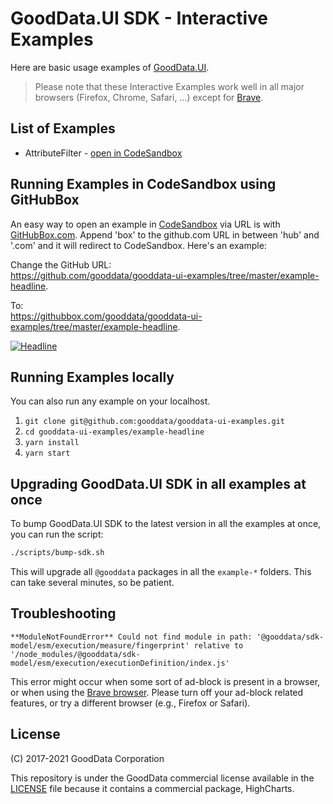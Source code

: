 # GoodData.UI SDK - Interactive Examples

Here are basic usage examples of [GoodData.UI](https://github.com/gooddata/gooddata-ui-sdk).

> Please note that these Interactive Examples work well in all major browsers (Firefox, Chrome, Safari, …) except for [Brave](https://brave.com/).

## List of Examples

 * AttributeFilter - [open in CodeSandbox](https://codesandbox.io/s/github/gooddata/gooddata-ui-examples/tree/master/example-attributefilter?file=/src/App/index.js)

## Running Examples in CodeSandbox using GitHubBox

An easy way to open an example in [CodeSandbox](https://codesandbox.io/) via URL is with [GitHubBox.com](https://github.com/dferber90/githubbox). Append 'box' to the github.com URL in between 'hub' and '.com' and it will redirect to CodeSandbox. Here's an example:

Change the GitHub URL:\
https://github.com/gooddata/gooddata-ui-examples/tree/master/example-headline.

To:\
https://githubbox.com/gooddata/gooddata-ui-examples/tree/master/example-headline.

[![Headline](assets/example-codesandbox-headline.png)](https://codesandbox.io/s/github/gooddata/gooddata-ui-examples/tree/master/example-headline?file=/src/App/index.js)

## Running Examples locally

You can also run any example on your localhost.

1. `git clone git@github.com:gooddata/gooddata-ui-examples.git`
1. `cd gooddata-ui-examples/example-headline`
1. `yarn install`
1. `yarn start`

## Upgrading GoodData.UI SDK in all examples at once

To bump GoodData.UI SDK to the latest version in all the examples at once, you can run the script:

```bash
./scripts/bump-sdk.sh
```

This will upgrade all `@gooddata` packages in all the `example-*` folders. This can take several minutes, so be patient.

## Troubleshooting

`**ModuleNotFoundError** Could not find module in path: '@gooddata/sdk-model/esm/execution/measure/fingerprint' relative to '/node_modules/@gooddata/sdk-model/esm/execution/executionDefinition/index.js'`

This error might occur when some sort of ad-block is present in a browser, or when using the [Brave browser](https://brave.com/). Please turn off your ad-block related features, or try a different browser (e.g., Firefox or Safari).

## License

(C) 2017-2021 GoodData Corporation

This repository is under the GoodData commercial license available in the [LICENSE](LICENSE) file because it contains a commercial package, HighCharts.
